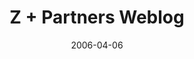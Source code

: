 ---
date: 2006-04-06
title: Z + Partners Weblog
source: Z + Partners Weblog
sourceUrl: http://www.zpluspartners.com/zblog/
---